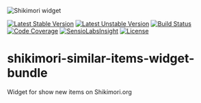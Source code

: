 ![Shikimori widget](http://anime-db.org/bundles/animedboffsite/images/shikimori.org.png)

[![Latest Stable Version](https://poser.pugx.org/anime-db/shikimori-similar-items-widget-bundle/v/stable.png)](https://packagist.org/packages/anime-db/shikimori-similar-items-widget-bundle)
[![Latest Unstable Version](https://poser.pugx.org/anime-db/shikimori-similar-items-widget-bundle/v/unstable.png)](https://packagist.org/packages/anime-db/shikimori-similar-items-widget-bundle)
[![Build Status](https://travis-ci.org/anime-db/shikimori-similar-items-widget-bundle.png)](https://travis-ci.org/anime-db/shikimori-similar-items-widget-bundle)
[![Code Coverage](https://scrutinizer-ci.com/g/anime-db/shikimori-similar-items-widget-bundle/badges/coverage.png?b=master)](https://scrutinizer-ci.com/g/anime-db/shikimori-similar-items-widget-bundle/?branch=master)
[![SensioLabsInsight](https://insight.sensiolabs.com/projects/c8baadbc-d5c4-47f0-9fb2-edbb29ed57a4/mini.png)](https://insight.sensiolabs.com/projects/c8baadbc-d5c4-47f0-9fb2-edbb29ed57a4)
[![License](https://poser.pugx.org/anime-db/shikimori-similar-items-widget-bundle/license.png)](https://packagist.org/packages/anime-db/shikimori-similar-items-widget-bundle)

shikimori-similar-items-widget-bundle
=================================

Widget for show new items on Shikimori.org